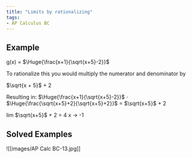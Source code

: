 ```yaml
---
title: "Limits by rationalizing"
tags:
- AP Calculus BC
---
```


## Example

g(x) = $\Huge{\frac{x+1}{\sqrt{x+5}-2}}$ 

To rationalize this you would multiply the numerator and denominator by

$\sqrt{x + 5}$ + 2

Resulting in: $\Huge{\frac{x+1}{\sqrt{x+5}-2}}$ $\cdot$ $\Huge{\frac{\sqrt{x+5}+2}{\sqrt{x+5}+2}}$ 
= $\sqrt{x+5}$ + 2

lim $\sqrt{x+5}$ + 2 = 4
x -> -1

## Solved Examples

![[images/AP Calc BC-13.jpg]]